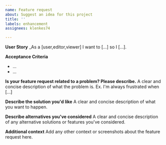 ```yaml
---
name: Feature request
about: Suggest an idea for this project
title: ''
labels: enhancement
assignees: klenkes74

---
```


**User Story**
_As a [user,editor,viewer] I want to [...] so I [...].

**Acceptance Criteria**
- ...
- ...

**Is your feature request related to a problem? Please describe.**
A clear and concise description of what the problem is. Ex. I'm always frustrated when [...]

**Describe the solution you'd like**
A clear and concise description of what you want to happen.

**Describe alternatives you've considered**
A clear and concise description of any alternative solutions or features you've considered.

**Additional context**
Add any other context or screenshots about the feature request here.
